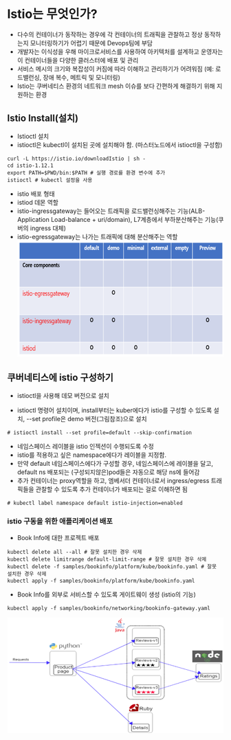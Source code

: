 # Istio는 무엇인가?
- 다수의 컨테이너가 동작하는 경우에 각 컨테이너의 트래픽을 관찰하고 정상 동작하는지 모니터링하기가 어렵기 때문에 Devops팀에 부담
- 개발자는 이식성을 우해 마이크로서비스를 사용하여 아키텍처를 설계하고 운영자는 이 컨테이너들을 다양한 클러스터에 배포 및 관리
- 서비스 메시의 크기와 복잡성이 커짐에 따라 이해하고 관리하기가 어려워짐 (예: 로드밸런싱, 장애 복수, 메트릭 및 모니터링)
- Istio는 쿠버네티스 환경의 네트워크 mesh 이슈를 보다 간편하게 해결하기 위해 지원하는 환경

## Istio Install(설치)
- Istioctl 설치
- istioctl은 kubectl이 설치된 곳에 설치해야 함. (마스터노드에서 istioctl을 구성함)

```
curl -L https://istio.io/downloadIstio | sh -
cd istio-1.12.1
export PATH=$PWD/bin:$PATH # 실행 경로를 환경 변수에 추가
istioctl # kubectl 설정을 사용
```

- istio 배포 형태 
- istiod 데몬 역할
- istio-ingressgateway는 들어오는 트래픽을 로드밸런싱해주는 기능(ALB-Application Load-balance + uri/domain), 
  L7계층에서 부하분산해주는 기능(쿠버의 ingress 대체)
- istio-egressgateway는 나가는 트래픽에 대해 분산해주는 역할
<img src="https://github.com/Virusuki/Kubernetes/blob/main/k8s-develop/Logging%20(container)/files/img/Istio_deploy_design.PNG" width="600px" height="270px" title="px(픽셀) 크기 설정" alt="istio deploy 형태"></img><br/>   

## 쿠버네티스에 istio 구성하기
- istioctl을 사용해 데모 버전으로 설치

- istioctl 명령어 설치이며, install부터는 kuber에다가 istio를 구성할 수 있도록 설치, --set profile은 demo 버전(그림참조)으로 설치
```
# istioctl install --set profile=default --skip-confirmation
```

- 네임스페이스 레이블을 istio 인젝션이 수행되도록 수정
- istio를 적용하고 싶은 namespace에다가 레이블을 지정함. 
- 만약 default 네임스페이스에다가 구성할 경우, 네임스페이스에 레이블을 달고, default ns 배포되는 (구성되지않은)pod들은 자동으로 해당 ns에 들어감
- 추가 컨테이너는 proxy역할을 하고, 엠베서더 컨테이너로서 ingress/egress 트래픽들을 관찰할 수 있도록 추가 컨테이너가 배포되는 걸로 이해하면 됨
```
# kubectl label namespace default istio-injection=enabled
```

### istio 구동을 위한 애플리케이션 배포
- Book Info에 대한 프로젝트 배포

```
kubectl delete all --all # 잘못 설치한 경우 삭제
kubectl delete limitrange default-limit-range # 잘못 설치한 경우 삭제
kubectl delete -f samples/bookinfo/platform/kube/bookinfo.yaml # 잘못 설치한 경우 삭제
kubectl apply -f samples/bookinfo/platform/kube/bookinfo.yaml
```


- Book Info를 외부로 서비스할 수 있도록 게이트웨이 생성 (istio의 기능)

```
kubectl apply -f samples/bookinfo/networking/bookinfo-gateway.yaml
```
<img src="https://github.com/Virusuki/Kubernetes/blob/main/k8s-develop/Logging%20(container)/files/img/book_info_architecture.PNG" width="600px" height="270px" title="px(픽셀) 크기 설정" alt="istio deploy 형태"></img><br/>







